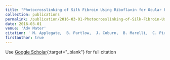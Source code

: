 ```yaml
---
title: "Photocrosslinking of Silk Fibroin Using Riboflavin for Ocular Prostheses"
collection: publications
permalink: /publication/2016-03-01-Photocrosslinking-of-Silk-Fibroin-Using-Riboflavin-for-Ocular-Prostheses
date: 2016-03-01
venue: 'Adv Mater'
citation: ' M. Applegate,  B. Partlow,  J. Coburn,  B. Marelli,  C. Pirie,  R. Pineda,  D. Kaplan,  F. Omenetto, &quot;Photocrosslinking of Silk Fibroin Using Riboflavin for Ocular Prostheses.&quot; Adv Mater, 2016.'
firstauthor: true
---
```

Use [Google Scholar](https://scholar.google.com/scholar?q=Photocrosslinking+of+Silk+Fibroin+Using+Riboflavin+for+Ocular+Prostheses){:target="_blank"} for full citation
